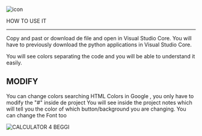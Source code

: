 
![icon](https://github.com/user-attachments/assets/0f859fde-9572-4683-9f71-4b6878e62658)

HOW TO USE IT

---------------------------

Copy and past or download de file and open in Visual Studio Core.
You will have to previously download the python applications in Visual Studio Core.

You will see colors separating the code and you will be able to understand it easily.

MODIFY
---------------------------

You can change colors searching HTML Colors in Google , you only have to modify the "#" inside de project 
You will see inside the project notes which will tell you the color of which button/background you are changing.
You can change the Font too

![CALCULATOR 4 BEGGI](https://github.com/user-attachments/assets/519e2f47-e71a-4932-8b94-003fc1624c92)
